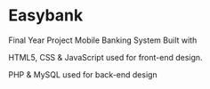 # Easybank
Final Year Project Mobile Banking System
Built with

HTML5, CSS & JavaScript used for front-end design.

PHP & MySQL used for back-end design




